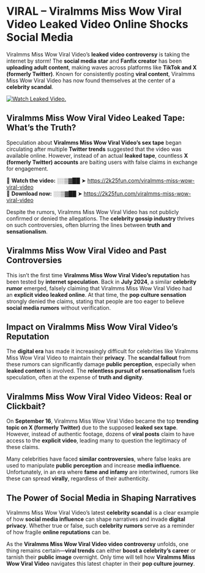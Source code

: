 # VIRAL – Viralmms Miss Wow Viral Video Leaked Video Online Shocks Social Media 

Viralmms Miss Wow Viral Video’s **leaked video controversy** is taking the internet by storm! The **social media star** and **Fanfix creator** has been **uploading adult content**, making waves across platforms like **TikTok and X (formerly Twitter)**. Known for consistently posting **viral content**, Viralmms Miss Wow Viral Video has now found themselves at the center of a **celebrity scandal**.  

[![Watch Leaked Video.](https://miro.medium.com/v2/resize:fit:828/format:webp/1*cilzJN44JGOrTw9NJCrNHA.gif "Watch Leaked Video")](https://2k25fun.com/viralmms-miss-wow-viral-video)

## **Viralmms Miss Wow Viral Video Leaked Tape: What’s the Truth?**  
Speculation about **Viralmms Miss Wow Viral Video’s sex tape** began circulating after multiple **Twitter trends** suggested that the video was available online. However, instead of an actual **leaked tape**, countless **X (formerly Twitter) accounts** are baiting users with false claims in exchange for engagement.  

🔹 **Watch the video:** ░░▒▓██ ➤ https://2k25fun.com/viralmms-miss-wow-viral-video  
🔹 **Download now:** ░░▒▓██ ➤ https://2k25fun.com/viralmms-miss-wow-viral-video  

Despite the rumors, Viralmms Miss Wow Viral Video has not publicly confirmed or denied the allegations. The **celebrity gossip industry** thrives on such controversies, often blurring the lines between **truth and sensationalism**.  

## **Viralmms Miss Wow Viral Video and Past Controversies**  
This isn’t the first time **Viralmms Miss Wow Viral Video’s reputation** has been tested by **internet speculation**. Back in **July 2024**, a similar **celebrity rumor** emerged, falsely claiming that Viralmms Miss Wow Viral Video had an **explicit video leaked online**. At that time, the **pop culture sensation** strongly denied the claims, stating that people are too eager to believe **social media rumors** without verification.  

## **Impact on Viralmms Miss Wow Viral Video’s Reputation**  
The **digital era** has made it increasingly difficult for celebrities like Viralmms Miss Wow Viral Video to maintain their **privacy**. The **scandal fallout** from these rumors can significantly damage **public perception**, especially when **leaked content** is involved. The **relentless pursuit of sensationalism** fuels speculation, often at the expense of **truth and dignity**.  

## **Viralmms Miss Wow Viral Video Videos: Real or Clickbait?**  
On **September 16**, Viralmms Miss Wow Viral Video became the top **trending topic on X (formerly Twitter)** due to the supposed **leaked sex tape**. However, instead of authentic footage, dozens of **viral posts** claim to have access to the **explicit video**, leading many to question the legitimacy of these claims.  

Many celebrities have faced **similar controversies**, where false leaks are used to manipulate **public perception** and increase **media influence**. Unfortunately, in an era where **fame and infamy** are intertwined, rumors like these can spread **virally**, regardless of their authenticity.  

## **The Power of Social Media in Shaping Narratives**  
Viralmms Miss Wow Viral Video’s latest **celebrity scandal** is a clear example of how **social media influence** can shape narratives and invade **digital privacy**. Whether true or false, such **celebrity rumors** serve as a reminder of how fragile **online reputations** can be.  

As the **Viralmms Miss Wow Viral Video video controversy** unfolds, one thing remains certain—**viral trends** can either **boost a celebrity’s career** or tarnish their **public image** overnight. Only time will tell how **Viralmms Miss Wow Viral Video** navigates this latest chapter in their **pop culture journey**. 
